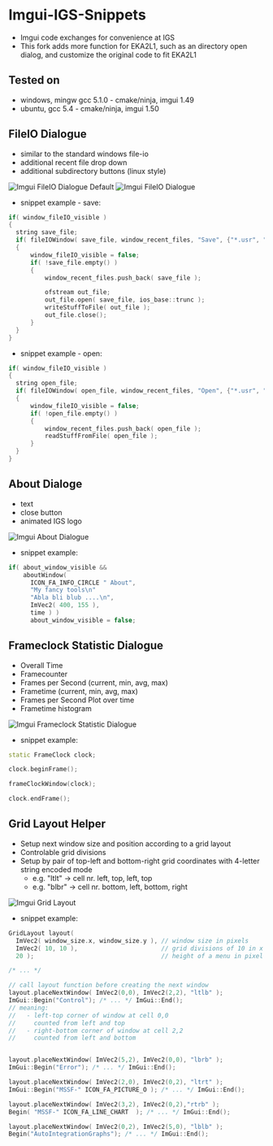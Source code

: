 # Imgui-IGS-Snippets
  * Imgui code exchanges for convenience at IGS 
  * This fork adds more function for EKA2L1, such as an directory open dialog, and customize the original code
to fit EKA2L1

## Tested on
 * windows, mingw gcc 5.1.0 - cmake/ninja, imgui 1.49
 * ubuntu, gcc 5.4 - cmake/ninja, imgui 1.50

## FileIO Dialogue
 * similar to the standard windows file-io
 * additional recent file drop down
 * additional subdirectory buttons (linux style)

 ![Imgui FileIO Dialogue Default](images/Imgui-File-Save.PNG)
 ![Imgui FileIO Dialogue](images/Imgui-File-Open.PNG)
  * snippet example - save:
  ```c++
if( window_fileIO_visible )
{
    string save_file;
    if( fileIOWindow( save_file, window_recent_files, "Save", {"*.usr", "*.*"} ) )
    {
        window_fileIO_visible = false;
        if( !save_file.empty() )
        {
            window_recent_files.push_back( save_file );
 
            ofstream out_file;
            out_file.open( save_file, ios_base::trunc );          
            writeStuffToFile( out_file ); 
            out_file.close();
        }
    }
}  
  ```
  * snippet example - open:
  ```c++
if( window_fileIO_visible )
{
    string open_file;
    if( fileIOWindow( open_file, window_recent_files, "Open", {"*.usr", "*.*"}, true  ) )
    {
        window_fileIO_visible = false;
        if( !open_file.empty() )
        {
            window_recent_files.push_back( open_file );
            readStuffFromFile( open_file );
        }
    }
}	
  ```
  

## About Dialoge
 * text
 * close button
 * animated IGS logo
 
 ![Imgui About Dialogue](images/Imgui-About-IGS.PNG)
 
 * snippet example:
  ```c++
if( about_window_visible &&  
      aboutWindow( 
		ICON_FA_INFO_CIRCLE " About",
		"My fancy tools\n"
		"Abla bli blub ....\n",
		ImVec2( 400, 155 ),
		time ) )
		about_window_visible = false;
  ```



## Frameclock Statistic Dialogue
 * Overall Time
 * Framecounter
 * Frames per Second (current, min, avg, max)
 * Frametime (current, min, avg, max)
 * Frames per Second Plot over time
 * Frametime histogram

 ![Imgui Frameclock Statistic Dialogue](images/Imgui-Frame-Clock.PNG)

 * snippet example:
  ```c++
static FrameClock clock;

clock.beginFrame();

frameClockWindow(clock);

clock.endFrame();
  ```
  
  
## Grid Layout Helper 
 * Setup next window size and position according to a grid layout
 * Controlable grid divisions
 * Setup by pair of top-left and bottom-right grid coordinates with 4-letter string encoded mode
   * e.g. "ltlt" -> cell nr. left, top, left, top
   * e.g. "blbr" -> cell nr. bottom, left, bottom, right
   
 ![Imgui Grid Layout](images/Imgui-GridLayout.PNG)
 
 * snippet example:
  ```c++
GridLayout layout( 
	ImVec2( window_size.x, window_size.y ), // window size in pixels
	ImVec2( 10, 10 ),                       // grid divisions of 10 in x and y direction (default 10, 10)
	20 );                                   // height of a menu in pixel (default (20))

/* ... */

// call layout function before creating the next window
layout.placeNextWindow( ImVec2(0,0), ImVec2(2,2), "ltlb" );
ImGui::Begin("Control"); /* ... */ ImGui::End();
// meaning: 
//   - left-top corner of window at cell 0,0 
//     counted from left and top
//   - right-bottom corner of window at cell 2,2 
//     counted from left and bottom


layout.placeNextWindow( ImVec2(5,2), ImVec2(0,0), "lbrb" );
ImGui::Begin("Error"); /* ... */ ImGui::End();

layout.placeNextWindow( ImVec2(2,0), ImVec2(0,2), "ltrt" );
ImGui::Begin("MSSF-" ICON_FA_PICTURE_O ); /* ... */ ImGui::End();

layout.placeNextWindow( ImVec2(3,2), ImVec2(0,2),"rtrb" );
Begin( "MSSF-" ICON_FA_LINE_CHART  ); /* ... */ ImGui::End();

layout.placeNextWindow( ImVec2(0,2), ImVec2(5,0), "lblb" );
Begin("AutoIntegrationGraphs"); /* ... */ ImGui::End();
  ```
